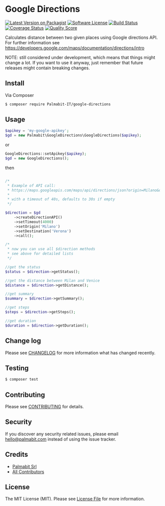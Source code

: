 # Google Directions

[![Latest Version on Packagist][ico-version]][link-packagist]
[![Software License][ico-license]](LICENSE.md)
[![Build Status][ico-travis]][link-travis]
[![Coverage Status][ico-scrutinizer]][link-scrutinizer]
[![Quality Score][ico-code-quality]][link-code-quality]


Calculates distance between two given places using Google directions API.
For further information see https://developers.google.com/maps/documentation/directions/intro

NOTE: still considered under development, which means that things might change a lot. If you want to use it anyway, just remember that future releases might contain breaking changes.

## Install

Via Composer

``` bash
$ composer require Palmabit-IT/google-directions
```

## Usage

``` php
$apikey = 'my-google-apikey';
$gd = new Palmabit\GoogleDirections\GoogleDirections($apikey);
```

or

``` php
GoogleDirections::setApikey($apikey);
$gd = new GoogleDirections();
```
then

``` php

/*
 * Example of API call:
 * https://maps.googleapis.com/maps/api/directions/json?origin=Milano&destination=Venezia&key=my-google-apikey
 *
 * with a timeout of 40s, defaults to 30s if empty
 */

$direction = $gd
    ->createDirectionAPI()
    ->setTimeout(4000)
    ->setOrigin('Milano')
    ->setDestination('Verona')
    ->call();

/*
 * now you can use all $direction methods
 * see above for detailed lists
 */

//get the status
$status = $direction->getStatus();

//get the distance between Milan and Venice
$distance = $direction->getDistance();

//get summary
$summary = $direction->getSummary();

//get steps
$steps = $direction->getSteps();

//get duration
$duration = $direction->getDuration();


```



## Change log

Please see [CHANGELOG](CHANGELOG.md) for more information what has changed recently.

## Testing

``` bash
$ composer test
```

## Contributing

Please see [CONTRIBUTING](CONTRIBUTING.md) for details.

## Security

If you discover any security related issues, please email hello@palmabit.com instead of using the issue tracker.

## Credits

- [Palmabit Srl][link-author]
- [All Contributors][link-contributors]

## License

The MIT License (MIT). Please see [License File](LICENSE.md) for more information.

[ico-version]: https://img.shields.io/packagist/v/palmabit/google-directions.svg?style=flat-square
[ico-license]: https://img.shields.io/badge/license-MIT-brightgreen.svg?style=flat-square
[ico-travis]: https://img.shields.io/travis/Palmabit-IT/google-directions/master.svg?style=flat-square
[ico-scrutinizer]: https://img.shields.io/scrutinizer/coverage/g/Palmabit-IT/google-directions.svg?style=flat-square
[ico-code-quality]: https://img.shields.io/scrutinizer/g/Palmabit-IT/google-directions.svg?style=flat-square
[ico-downloads]: https://img.shields.io/packagist/dt/Palmabit-IT/google-directions.svg?style=flat-square

[link-packagist]: https://packagist.org/packages/palmabit/google-directions
[link-travis]: https://travis-ci.org/Palmabit-IT/google-directions
[link-scrutinizer]: https://scrutinizer-ci.com/g/Palmabit-IT/google-directions/code-structure
[link-code-quality]: https://scrutinizer-ci.com/g/Palmabit-IT/google-directions
[link-author]: https://github.com/Palmabit-IT
[link-contributors]: ../../contributors
